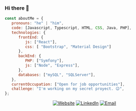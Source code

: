 ### Hi there 👋


```javascript
const aboutMe = {
   pronouns: "he" | "him",
   code: [Javascript, Typescript, HTML, CSS, Java, PHP],
   technologies: {
      frontEnd: {
         js: ["React"],
         css: [ "Bootstrap", "Material Design"]
      },
      backEnd: {
         PHP: ["Symfony"],
         js: ["Node", "Express"],
      },
      databases: ["mySQL", "SQLServer"],
   },
   currentOccupation: ["Open for job opportunities"],
   challenge: "I'm working on my secret proyect. 😉",
};
```

<p align="center">
<a href="https://www.mehagomayor.com" target="_blank"><img alt="Website" src="https://img.shields.io/badge/Website-www.MeHagoMayor.com-blue?style=flat&logo=google-chrome"></a>
<a href="https://www.linkedin.com/in/alejandro-de-la-fuente/" target="_blank"><img alt="LinkedIn" src="https://img.shields.io/badge/LinkedIn-@AlejadnroDeLaFuente-blue?style=flat&logo=linkedin"></a>
<a href="mailto:llamamealex@gmail.com"><img alt="Email" src="https://img.shields.io/badge/Email-llamamealex@gmail.com-blue?style=flat&logo=gmail"></a>
</p>
<!--
**alexdrago/alexdrago** is a ✨ _special_ ✨ repository because its `README.md` (this file) appears on your GitHub profile.

